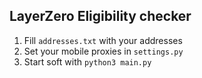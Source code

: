 ## LayerZero Eligibility checker

1. Fill `addresses.txt` with your addresses
2. Set your mobile proxies in `settings.py`
3. Start soft with `python3 main.py`
